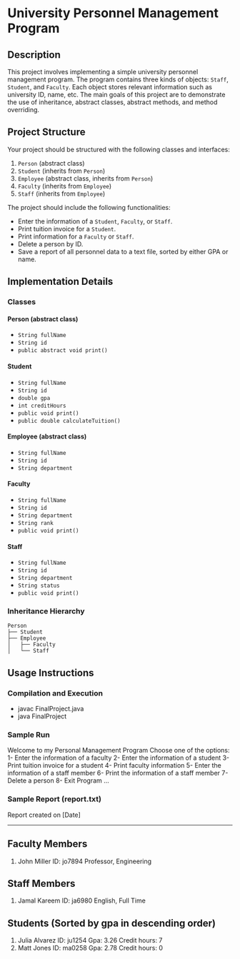 # University Personnel Management Program

## Description
This project involves implementing a simple university personnel management program. The program contains three kinds of objects: `Staff`, `Student`, and `Faculty`. Each object stores relevant information such as university ID, name, etc. The main goals of this project are to demonstrate the use of inheritance, abstract classes, abstract methods, and method overriding.

## Project Structure
Your project should be structured with the following classes and interfaces:

1. `Person` (abstract class)
2. `Student` (inherits from `Person`)
3. `Employee` (abstract class, inherits from `Person`)
4. `Faculty` (inherits from `Employee`)
5. `Staff` (inherits from `Employee`)

The project should include the following functionalities:
- Enter the information of a `Student`, `Faculty`, or `Staff`.
- Print tuition invoice for a `Student`.
- Print information for a `Faculty` or `Staff`.
- Delete a person by ID.
- Save a report of all personnel data to a text file, sorted by either GPA or name.

## Implementation Details

### Classes

#### Person (abstract class)
- `String fullName`
- `String id`
- `public abstract void print()`

#### Student
- `String fullName`
- `String id`
- `double gpa`
- `int creditHours`
- `public void print()`
- `public double calculateTuition()`

#### Employee (abstract class)
- `String fullName`
- `String id`
- `String department`

#### Faculty
- `String fullName`
- `String id`
- `String department`
- `String rank`
- `public void print()`

#### Staff
- `String fullName`
- `String id`
- `String department`
- `String status`
- `public void print()`

### Inheritance Hierarchy
```plaintext
Person
├── Student
├── Employee
│   ├── Faculty
│   └── Staff
```

## Usage Instructions

### Compilation and Execution
- javac FinalProject.java
- java FinalProject

### Sample Run
Welcome to my Personal Management Program
Choose one of the options:
1- Enter the information of a faculty
2- Enter the information of a student
3- Print tuition invoice for a student
4- Print faculty information
5- Enter the information of a staff member
6- Print the information of a staff member
7- Delete a person
8- Exit Program
...

### Sample Report (report.txt)
Report created on [Date]
***********************
Faculty Members
-------------------------
1. John Miller
   ID: jo7894
   Professor, Engineering

Staff Members
-------------------
1. Jamal Kareem
   ID: ja6980
   English, Full Time

Students (Sorted by gpa in descending order)
-------------------
1. Julia Alvarez
   ID: ju1254
   Gpa: 3.26
   Credit hours: 7
2. Matt Jones
   ID: ma0258
   Gpa: 2.78
   Credit hours: 0








